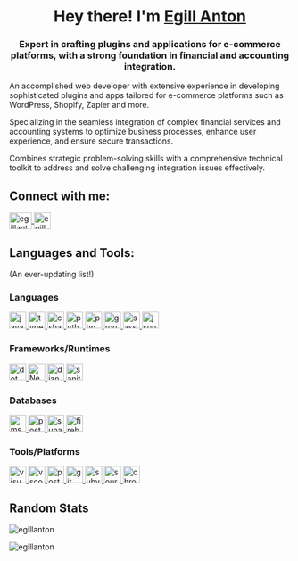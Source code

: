 <h1 align="center">
    Hey there! I'm
    <a href="https://egillanton.dev" target="_blank">Egill Anton</a>
</h1>
<h3 align="center">Expert in crafting plugins and applications for e-commerce platforms, with a strong foundation in financial and accounting integration.</h3>
<p>
    An accomplished web developer with extensive experience in developing sophisticated plugins and apps tailored for e-commerce platforms such as WordPress, Shopify, Zapier and more.
</p>
<p>
    Specializing in the seamless integration of complex financial services and accounting systems to optimize business processes, enhance user experience, and ensure secure transactions.
</p>
<p>
    Combines strategic problem-solving skills with a comprehensive technical toolkit to address and solve challenging integration issues effectively.
</p>
<h2 align="left">Connect with me:</h2>
<p align="left">
    <a href="https://linkedin.com/in/egillanton" target="blank">
        <img
            align="center"
            src="https://raw.githubusercontent.com/rahuldkjain/github-profile-readme-generator/master/src/images/icons/Social/linked-in-alt.svg"
            alt="egillanton"
            height="30"
            width="40"
        >
    </a>
    <a href="https://egillanton.dev" target="blank">
        <img
            align="center"
            src="https://lh3.googleusercontent.com/pw/AIL4fc9A3puI6uwcGjRxkSVgSDAMS9qOn6XOXB_FK70WHagIKTB-_97Gqfm_3XgrD6LyWFPpzu38drB1uZvbh7zHPwdV2lBPO4vLczLkPSCxG5m6MyxM5u0=w2400"
            alt="egillanton"
            height="30"
            width="30"
        >
    </a>
</p>
<h2 align="left">Languages and Tools:</h2>
<p>(An ever-updating list!)</p>
<h3>Languages</h3>
<p>
    <a href="https://www.javascript.com/" target="_blank">
        <img
            src="https://cdn.jsdelivr.net/gh/devicons/devicon@latest/icons/javascript/javascript-original.svg"
            alt="javascript"
            height="30"
            width="30"
        >
    </a>
    <a href="https://www.typescriptlang.org/" target="_blank">
        <img
            src="https://cdn.jsdelivr.net/gh/devicons/devicon@latest/icons/typescript/typescript-original.svg"
            alt="typescript"
            height="30"
            width="30"
        >
    </a>
    <a href="https://dotnet.microsoft.com/en-us/languages/csharp" target="_blank">
        <img
            src="https://cdn.jsdelivr.net/gh/devicons/devicon@latest/icons/csharp/csharp-original.svg"
            alt="csharp"
            height="30"
            width="30"
        >
    </a>
    <a href="https://www.python.org/" target="_blank">
        <img
            src="https://cdn.jsdelivr.net/gh/devicons/devicon@latest/icons/python/python-original.svg"
            alt="python"
            height="30"
            width="30"
        >
    </a>
    <a href="https://www.php.net/" target="_blank">
        <img
            src="https://cdn.jsdelivr.net/gh/devicons/devicon@latest/icons/php/php-original.svg"
            alt="php"
            height="30"
            width="30"
        >
    </a>
    <a href="https://www.groovy-lang.org/" target="_blank">
        <img
            src="https://cdn.jsdelivr.net/gh/devicons/devicon@latest/icons/groovy/groovy-original.svg"
            alt="groovy"
            height="30"
            width="30"
        >
    </a>
    <a href="https://www.w3schools.com/Css/" target="_blank"
        <img
            src="https://cdn.jsdelivr.net/gh/devicons/devicon@latest/icons/css3/css3-original.svg"
            alt="css3"
            height="30"
            width="30"
        >
    </a>
    <a href="https://sass-lang.com/" target="_blank">
        <img
            src="https://cdn.jsdelivr.net/gh/devicons/devicon@latest/icons/sass/sass-original.svg"
            alt="sass"
            height="30"
            width="30"
        >
    </a>
    <a href="http://json.com/" target="_blank">
        <img
            src="https://cdn.jsdelivr.net/gh/devicons/devicon@latest/icons/json/json-original.svg"
            alt="json"
            height="30"
            width="30"
        >
    </a>
</p>
<h3>Frameworks/Runtimes</h3>
<p>
    <a href="https://dotnet.microsoft.com/en-us/apps/aspnet/mvc" target="_blank">
        <img
            src="https://cdn.jsdelivr.net/gh/devicons/devicon@latest/icons/dot-net/dot-net-plain-wordmark.svg"
            alt="dot net"
            height="30"
            width="30"
        >
    </a>
    <a href="https://nextjs.org/" target="_blank">
        <img
            src="https://cdn.jsdelivr.net/gh/devicons/devicon@latest/icons/nextjs/nextjs-original.svg"
            alt="NextJs"
            height="30"
            width="30"
        >
    </a>
    <a href="https://www.djangoproject.com/"  target="_blank">
        <img
            src="https://cdn.jsdelivr.net/gh/devicons/devicon@latest/icons/django/django-plain.svg"
            alt="django"
            height="30"
            width="30"
        >
    </a>
    <a href="https://www.sanity.io/" target="_blank">
        <img
            src="https://cdn.jsdelivr.net/gh/devicons/devicon@latest/icons/sanity/sanity-original.svg"
            alt="sanity"
            height="30"
            width="30"
        >
    </a>
</p>
<h3>Databases</h3>
<p>
    <a href="https://www.microsoft.com/en-us/sql-server/sql-server-downloads" target="_blank">
        <img
            src="https://cdn.jsdelivr.net/gh/devicons/devicon@latest/icons/microsoftsqlserver/microsoftsqlserver-plain.svg"
            alt="mssql"
            height="30"
            width="30"
        >
    </a>
    <a href="https://www.postgresql.org/" target="_blank">
        <img
            src="https://cdn.jsdelivr.net/gh/devicons/devicon@latest/icons/postgresql/postgresql-original.svg"
            alt="postgresql"
            height="30"
            width="30"
        >
    </a>
    <a href="https://supabase.com/">
        <img
            src="https://cdn.jsdelivr.net/gh/devicons/devicon@latest/icons/supabase/supabase-original.svg"
            alt="supabase"
            height="30"
            width="30"
        >
    </a>
    <a href="https://firebase.google.com/" target="_blank">
        <img
            src="https://cdn.jsdelivr.net/gh/devicons/devicon@latest/icons/firebase/firebase-original.svg"
            alt="firebase"
            height="30"
            width="30"
        >
    </a>
</p>
<h3>Tools/Platforms</h3>
<p>
    <a href="https://visualstudio.microsoft.com/" target="_blank">
        <img
            src="https://cdn.jsdelivr.net/gh/devicons/devicon@latest/icons/visualstudio/visualstudio-original.svg"
            alt="visualstudio"
            height="30"
            width="30"
        >
    </a>
    <a href="https://code.visualstudio.com/" target="_blank">
        <img
            src="https://cdn.jsdelivr.net/gh/devicons/devicon@latest/icons/vscode/vscode-original.svg"
            alt="vscode"
            height="30"
            width="30"
        >
    </a>
    <a href="https://www.postman.com/" target="_blank">
        <img
            src="https://cdn.jsdelivr.net/gh/devicons/devicon@latest/icons/postman/postman-original.svg"
            alt="postman"
            height="30"
            width="30"
        >
    </a>
    <a href="https://git-scm.com/" target="_blank">
        <img
            src="https://cdn.jsdelivr.net/gh/devicons/devicon@latest/icons/git/git-original.svg"
            alt="git"
            height="30"
            width="30"
        >
    </a>
    <a href="https://tortoisesvn.net/" target="_blank">
        <img
            src="https://cdn.jsdelivr.net/gh/devicons/devicon@latest/icons/subversion/subversion-original.svg"
            alt="subversion"
            height="30"
            width="30"
        >
    </a>
    <a href="https://www.sourcetreeapp.com/" target="_blank">
        <img
            src="https://cdn.jsdelivr.net/gh/devicons/devicon@latest/icons/sourcetree/sourcetree-original-wordmark.svg"
            alt="sourcetree"
            height="30"
            width="30"
        >
    </a>
    <a href="https://www.google.com/chrome/" target="_blank">
        <img
            src="https://cdn.jsdelivr.net/gh/devicons/devicon@latest/icons/chrome/chrome-original.svg"
            alt="chrome"
            height="30"
            width="30"
        >
    </a>
</p>
<h2>Random Stats</h2>
<p>
    <img align="center" src="https://github-readme-streak-stats.herokuapp.com/?user=egillanton&theme=blue-green" alt="egillanton">
</p>
<p>
    <img align="left" src="https://github-readme-stats.vercel.app/api/top-langs?username=egillanton&show_icons=true&theme=blue-green&locale=en&layout=compact" alt="egillanton">
</p>
